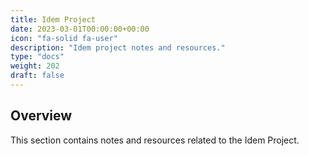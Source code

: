 ```yaml
---
title: Idem Project
date: 2023-03-01T00:00:00+00:00
icon: "fa-solid fa-user"
description: "Idem project notes and resources."
type: "docs"
weight: 202
draft: false
---
```


## Overview

This section contains notes and resources related to the Idem Project.
